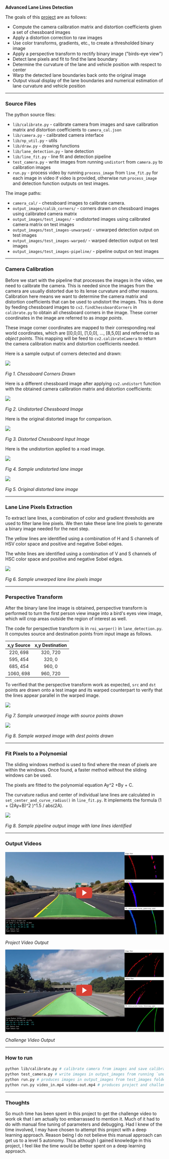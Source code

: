 **Advanced Lane Lines Detection**

The goals of this [project](https://github.com/udacity/CarND-Advanced-Lane-Lines) are as follows:

- Compute the camera calibration matrix and distortion coefficients given a set of chessboard images
- Apply a distortion correction to raw images
- Use color transforms, gradients, etc., to create a thresholded binary image
- Apply a perspective transform to rectify binary image ("birds-eye view")
- Detect lane pixels and fit to find the lane boundary
- Determine the curvature of the lane and vehicle position with respect to center
- Warp the detected lane boundaries back onto the original image
- Output visual display of the lane boundaries and numerical estimation of lane curvature and vehicle position

[//]: # (Image References)

[img1]: assets/calibration2.jpg
[img2]: assets/calibration1_undistorted.jpg
[img3]: assets/calibration1.jpg
[img4]: assets/test1_out.jpg
[img5]: assets/test1.jpg
[img6]: assets/straight_lines1-unwarped.jpg
[img7]: assets/straight_lines1-unwarp-drawn.jpg
[img8]: assets/straight_lines1-warped-drawn.jpg
[img9]: assets/straight_lines1-pipeline.jpg


---
### Source Files 

The python source files:

- `lib/calibrate.py` - calibrate camera from images and save calibration matrix and distortion coefficients to `camera_cal.json`
- `lib/camera.py` - calibrated camera interface 
- `lib/np_util.py` - utils
- `lib/draw.py` - drawing functions
- `lib/lane_detection.py` - lane detection
- `lib/line_fit.py` - line fit and detection pipeline
- `test_camera.py` - write images from running `undistort` from `camera.py` to calibration images
- `run.py` - process video by running `process_image` from `line_fit.py` for each image in video if video is provided, otherwise run `process_image` and detection function outputs on test images.

The image paths:

- `camera_cal/` - chessboard images to calibrate camera.
- `output_images/calib_corners/` - corners drawn on chessboard images using calibrated camera matrix
- `output_images/test_images/` - undistorted images using calibrated camera matrix on test images
- `output_images/test_images-unwarped/` - unwarped detection output on test images
- `output_images/test_images-warped/` - warped detection output on test images
- `output_images/test_images-pipeline/` - pipeline output on test images


---
### Camera Calibration

Before we start with the pipeline that processes the images in the video, we need to calibrate the camera. This is needed since the images from the camera are usually distorted due to its lense curvature and other reasons. Calibration here means we want to determine the camera matrix and distortion coefficients that can be used to undistort the images. This is done by feeding chessboard images to `cv2.findChessboardCorners` in `calibrate.py` to obtain all chessboard corners in the image. These corner coordinates in the image are referred to as *image points*.

These image corner coordinates are mapped to their corresponding real world coordinates, which are [[0,0,0], [1,0,0], ..., [8,5,0]] and referred to as *object points*. This mapping will be feed to `cv2.calibrateCamera` to return the camera calibration matrix and distortion coefficients needed.

Here is a sample output of corners detected and drawn:

![][img1]

*Fig 1. Chessboard Corners Drawn*

Here is a different chessboard image after applying `cv2.undistort` function with the obtained camera calibration matrix and distortion coefficients: 

![][img2]

*Fig 2. Undistorted Chessboard Image*

Here is the original distorted image for comparison.

![][img3]

*Fig 3. Distorted Chessboard Input Image*

Here is the undistortion applied to a road image.

![][img4]

*Fig 4. Sample undistorted lane image*

![][img5]

*Fig 5. Original distorted lane image*


---
### Lane Line Pixels Extraction

To extract lane lines, a combination of color and gradient thresholds are used to filter lane line pixels. We then take these lane line pixels to generate a binary image needed for the next step.

The yellow lines are identified using a combination of H and S channels of HSV color space and positive and negative Sobel edges.

The white lines are identified using a combination of V and S channels of HSC color space and positive and negative Sobel edges.

![][img6]

*Fig 6. Sample unwarped lane line pixels image*


---
### Perspective Transform

After the binary lane line image is obtained, perspective transform is performed to turn the first person view image into a bird's eyes view image, which will crop areas outside the region of interest as well.

The code for perspective transform is in `roi_warper()` in `lane_detection.py`. It computes source and destination points from input image as follows.

| x,y Source   | x,y Destination | 
|:-------------:|:-------------:| 
| 220, 698      | 320, 720      | 
| 595, 454      | 320, 0      |
| 685, 454      | 960, 0      |
| 1060, 698     | 960, 720    |

To verified that the perspective transform work as expected, `src` and `dst` points are drawn onto a test image and its warped counterpart to verify that the lines appear parallel in the warped image.

![][img7]

*Fig 7. Sample unwarped image with source points drawn*

![][img8]

*Fig 8. Sample warped image with dest points drawn*


---
### Fit Pixels to a Polynomial

The sliding windows method is used to find where the mean of pixels are within the windows. Once found, a faster method without the sliding windows can be used.

The pixels are fitted to the polynomial equation Ay^2 +By + C.

The curvature radius and center of individual lane lines are calculated in `set_center_and_curve_radius()` in `line_fit.py`. It implements the formula (1 + (2Ay+B)^2 )^1.5 / abs(2A).

![][img9]

*Fig 8. Sample pipeline output image with lane lines identified*


---
### Output Videos

[![](assets/project-out-preview720.png)](https://youtu.be/JcuaSM8Fecc "Advanced Lane Line Detection Project Output (Udacity sdcnd P4)")

*Project Video Output*

[![](assets/challenge-out-preview720.png)](https://youtu.be/HdnMCPZ0xb4 "Advanced Lane Line Detection Challenge Output(Udacity sdcnd P4)")

*Challenge Video Output*

---
### How to run

```sh
python lib/calibrate.py # calibrate camera from images and save calibration matrix and distortion coefficients to `camera_cal.json`
python test_camera.py # write images in output_images from running `undistort` from `camera.py` to calibration images
python run.py # produces images in output_images from test_images folder
python run.py video_in.mp4 video-out.mp4 # produces project and challenge video outputs
```


---
### Thoughts

So much time has been spent in this project to get the challenge video to work ok that I am actually too embarrassed to mention it. Much of it had to do with manual fine tuning of parameters and debugging. Had I knew of the time involved, I may have chosen to attempt this project with a deep learning approach. Reason being I do not believe this manual approach can get us to a level 5 autonomy. Thus although I gained knowledge in this project, I feel like the time would be better spent on a deep learning approach.
